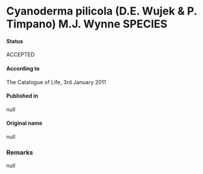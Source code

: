 Cyanoderma pilicola (D.E. Wujek & P. Timpano) M.J. Wynne SPECIES
=======

#### Status
ACCEPTED

#### According to
The Catalogue of Life, 3rd January 2011

#### Published in
null

#### Original name
null

### Remarks
null